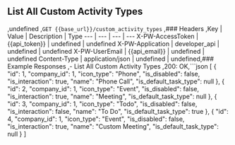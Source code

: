 ## List All Custom Activity Types
,undefined
,```GET {{base_url}}/custom_activity_types```
,### Headers
,Key | Value | Description | Type
--- | --- | --- | ---
X-PW-AccessToken | {{api_token}} | undefined | undefined
X-PW-Application | developer_api | undefined | undefined
X-PW-UserEmail | {{api_email}} | undefined | undefined
Content-Type | application/json | undefined | undefined,### Example Responses
,- List All Custom Activity Types
,200: OK,```json
[
    {
        "id": 1,
        "company_id": 1,
        "icon_type": "Phone",
        "is_disabled": false,
        "is_interaction": true,
        "name": "Phone Call",
        "is_default_task_type": null
    },
    {
        "id": 2,
        "company_id": 1,
        "icon_type": "Event",
        "is_disabled": false,
        "is_interaction": true,
        "name": "Meeting",
        "is_default_task_type": null
    },
    {
        "id": 3,
        "company_id": 1,
        "icon_type": "Todo",
        "is_disabled": false,
        "is_interaction": false,
        "name": "To Do",
        "is_default_task_type": true
    },
    {
        "id": 4,
        "company_id": 1,
        "icon_type": "Event",
        "is_disabled": false,
        "is_interaction": true,
        "name": "Custom Meeting",
        "is_default_task_type": null
    }
]
```